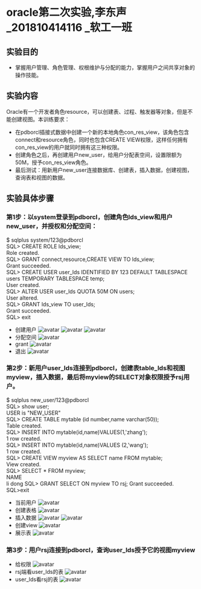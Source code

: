 # oracle第二次实验,李东声_201810414116 _软工一班 
## 实验目的
- 掌握用户管理、角色管理、权根维护与分配的能力，掌握用户之间共享对象的操作技能。

## 实验内容
Oracle有一个开发者角色resource，可以创建表、过程、触发器等对象，但是不能创建视图。本训练要求：

- 在pdborcl插接式数据中创建一个新的本地角色con_res_view，该角色包含connect和resource角色，同时也包含CREATE VIEW权限，这样任何拥有con_res_view的用户就同时拥有这三种权限。
- 创建角色之后，再创建用户new_user，给用户分配表空间，设置限额为50M，授予con_res_view角色。
- 最后测试：用新用户new_user连接数据库、创建表，插入数据，创建视图，查询表和视图的数据。
## 实验具体步骤
### 第1步：以system登录到pdborcl，创建角色lds_view和用户new_user，并授权和分配空间：  
$ sqlplus system/123@pdborcl  
SQL> CREATE ROLE lds_view;  
Role created.  
SQL> GRANT connect,resource,CREATE VIEW TO lds_view;  
Grant succeeded.  
SQL> CREATE USER user_lds IDENTIFIED BY 123 DEFAULT TABLESPACE users TEMPORARY TABLESPACE temp;  
User created.  
SQL> ALTER USER user_lds QUOTA 50M ON users;  
User altered.  
SQL> GRANT lds_view TO user_lds;  
Grant succeeded.  
SQL> exit   
- 创建用户
![avatar](pic1.png)
![avatar](pic2.png)
![avatar](pic3.png)
- 分配空间
![avatar](pic4.png)
- grant
![avatar](pic5.png)
- 退出
![avatar](pic6.png)
### 第2步：新用户user_lds连接到pdborcl，创建表table_lds和视图myview，插入数据，最后将myview的SELECT对象权限授予rsj用户。
$ sqlplus new_user/123@pdborcl  
SQL> show user;  
USER is "NEW_USER"  
SQL> CREATE TABLE mytable (id number,name varchar(50));  
Table created.  
SQL> INSERT INTO mytable(id,name)VALUES(1,'zhang');  
1 row created.  
SQL> INSERT INTO mytable(id,name)VALUES (2,'wang');  
1 row created.  
SQL> CREATE VIEW myview AS SELECT name FROM mytable;  
View created.  
SQL> SELECT * FROM myview;  
NAME  
li
dong
SQL> GRANT SELECT ON myview TO rsj;
Grant succeeded.
SQL>exit  
- 当前用户
![avatar](pic7.png)
- 创建表格
![avatar](pic8.png)
- 插入数据
![avatar](pic9.png)
![avatar](pic10.png)
- 创建view
![avatar](pic11.png)
- 展示表
![avatar](pic12.png)
### 第3步：用户rsj连接到pdborcl，查询user_lds授予它的视图myview
- 给权限
![avatar](pic15.png)
- rsj端看user_lds的表
![avatar](pic16.png)
- user_lds看rsj的表
![avatar](pic17.png)